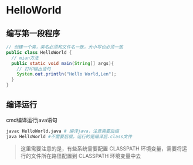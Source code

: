 # HelloWorld

## 编写第一段程序

```java
// 创建一个类，类名必须和文件名一致，大小写也必须一致
public class HelloWorld {
  // mian方法
  public static void main(String[] args){
    // 打印输出语句
    System.out.println("Hello World,Len");
  }
}
```

## 编译运行

cmd编译运行java语句

```bash
javac HelloWorld.java # 编译java，注意需要后缀
java HelloWorld #不需要后缀，运行的是编译后.class文件
```

> 这里需要注意的是，有些系统需要配置 CLASSPATH 环境变量，需要将运行的文件所在路径配置到 CLASSPATH 环境变量中去